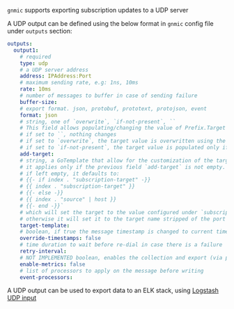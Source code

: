 `gnmic` supports exporting subscription updates to a UDP server

A UDP output can be defined using the below format in `gnmic` config file under `outputs` section:

```yaml
outputs:
  output1:
    # required
    type: udp 
    # a UDP server address 
    address: IPAddress:Port
    # maximum sending rate, e.g: 1ns, 10ms
    rate: 10ms 
    # number of messages to buffer in case of sending failure
    buffer-size: 
    # export format. json, protobuf, prototext, protojson, event
    format: json 
    # string, one of `overwrite`, `if-not-present`, ``
    # This field allows populating/changing the value of Prefix.Target in the received message.
    # if set to ``, nothing changes 
    # if set to `overwrite`, the target value is overwritten using the template configured under `target-template`
    # if set to `if-not-present`, the target value is populated only if it is empty, still using the `target-template`
    add-target: 
    # string, a GoTemplate that allow for the customization of the target field in Prefix.Target.
    # it applies only if the previous field `add-target` is not empty.
    # if left empty, it defaults to:
    # {{- if index . "subscription-target" -}}
    # {{ index . "subscription-target" }}
    # {{- else -}}
    # {{ index . "source" | host }}
    # {{- end -}}`
    # which will set the target to the value configured under `subscription.$subscription-name.target` if any,
    # otherwise it will set it to the target name stripped of the port number (if present)
    target-template:
    # boolean, if true the message timestamp is changed to current time
    override-timestamps: false
    # time duration to wait before re-dial in case there is a failure
    retry-interval: 
    # NOT IMPLEMENTED boolean, enables the collection and export (via prometheus) of output specific metrics
    enable-metrics: false 
    # list of processors to apply on the message before writing
    event-processors: 
```

A UDP output can be used to export data to an ELK stack, using [Logstash UDP input](https://www.elastic.co/guide/en/logstash/current/plugins-inputs-udp.html)
